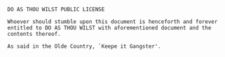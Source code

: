     DO AS THOU WILST PUBLIC LICENSE

    Whoever should stumble upon this document is henceforth and forever
    entitled to DO AS THOU WILST with aforementioned document and the
    contents thereof.

    As said in the Olde Country, `Keepe it Gangster'.
